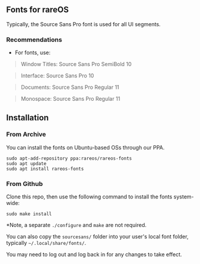 ## Fonts for rareOS

Typically, the Source Sans Pro font is used for all UI segments.


### Recommendations

- For fonts, use: 
 > Window Titles: Source Sans Pro SemiBold 10
 
 > Interface: Source Sans Pro 10
 
 > Documents: Source Sans Pro Regular 11
 
 > Monospace: Source Sans Pro Regular 11
 

## Installation

### From Archive
You can install the fonts on Ubuntu-based OSs through our PPA. 
```
sudo apt-add-repository ppa:rareos/rareos-fonts
sudo apt update
sudo apt install rareos-fonts
```


### From Github
Clone this repo, then use the following command to install the fonts system-wide:
```
sudo make install
```
*Note, a separate `./configure` and `make` are not required.

You can also copy the `sourcesans/` folder into your user's local font folder, typically `~/.local/share/fonts/`. 

You may need to log out and log back in for any changes to take effect.
